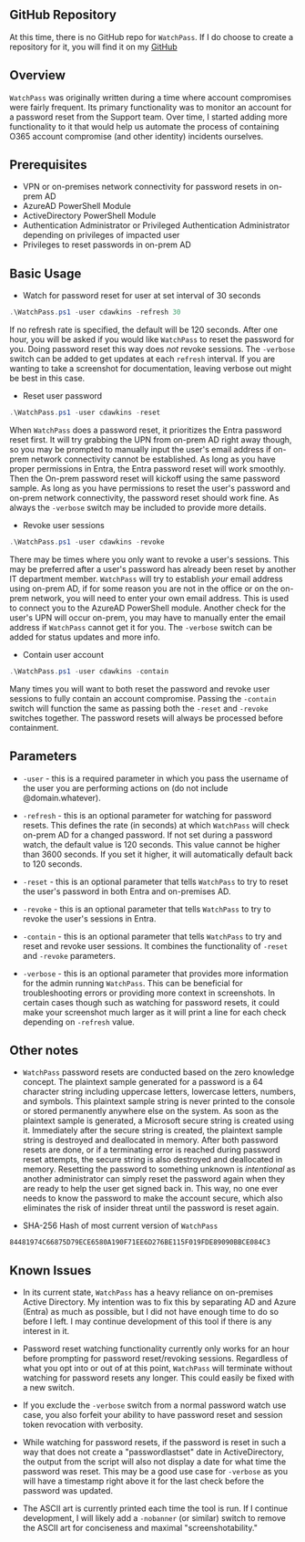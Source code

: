 
## GitHub Repository

At this time, there is no GitHub repo for `WatchPass`. If I do choose to create a repository for it, you will find it on my [GitHub](https://www.github.com/v0rt3chs?tab=repositories)

## Overview

`WatchPass` was originally written during a time where account compromises were fairly frequent. Its primary functionality was to monitor an account for a password reset from the Support team. Over time, I started adding more functionality to it that would help us automate the process of containing O365 account compromise (and other identity) incidents ourselves.

## Prerequisites

- VPN or on-premises network connectivity for password resets in on-prem AD
- AzureAD PowerShell Module
- ActiveDirectory PowerShell Module
- Authentication Administrator or Privileged Authentication Administrator depending on privileges of impacted user
- Privileges to reset passwords in on-prem AD

## Basic Usage

- Watch for password reset for user at set interval of 30 seconds
```powershell
.\WatchPass.ps1 -user cdawkins -refresh 30
```
If no refresh rate is specified, the default will be 120 seconds. After one hour, you will be asked if you would like `WatchPass` to reset the password for you. Doing password reset this way does *not* revoke sessions. The `-verbose` switch can be added to get updates at each `refresh` interval. If you are wanting to take a screenshot for documentation, leaving verbose out might be best in this case.

- Reset user password
```powershell
.\WatchPass.ps1 -user cdawkins -reset
```
When `WatchPass` does a password reset, it prioritizes the Entra password reset first. It will try grabbing the UPN from on-prem AD right away though, so you may be prompted to manually input the user's email address if on-prem network connectivity cannot be established. As long as you have proper permissions in Entra, the Entra password reset will work smoothly. Then the On-prem password reset will kickoff using the same password sample. As long as you have permissions to reset the user's password and on-prem network connectivity, the password reset should work fine. As always the `-verbose` switch may be included to provide more details.

- Revoke user sessions
```powershell
.\WatchPass.ps1 -user cdawkins -revoke
```
There may be times where you only want to revoke a user's sessions. This may be preferred after a user's password has already been reset by another IT department member. `WatchPass` will try to establish *your* email address using on-prem AD, if for some reason you are not in the office or on the on-prem network, you will need to enter your own email address. This is used to connect you to the AzureAD PowerShell module. Another check for the user's UPN will occur on-prem, you may have to manually enter the email address if `WatchPass` cannot get it for you. The `-verbose` switch can be added for status updates and more info.

- Contain user account
```powershell
.\WatchPass.ps1 -user cdawkins -contain
```
Many times you will want to both reset the password and revoke user sessions to fully contain an account compromise. Passing the `-contain` switch will function the same as passing both the `-reset` and `-revoke` switches together. The password resets will always be processed before containment.

## Parameters

- `-user` - this is a required parameter in which you pass the username of the user you are performing actions on (do not include @domain.whatever).

- `-refresh` - this is an optional parameter for watching for password resets. This defines the rate (in seconds) at which `WatchPass` will check on-prem AD for a changed password. If not set during a password watch, the default value is 120 seconds. This value cannot be higher than 3600 seconds. If you set it higher, it will automatically default back to 120 seconds.

- `-reset` - this is an optional parameter that tells `WatchPass` to try to reset the user's password in both Entra and on-premises AD.

- `-revoke` - this is an optional parameter that tells `WatchPass` to try to revoke the user's sessions in Entra.

- `-contain` - this is an optional parameter that tells `WatchPass` to try and reset and revoke user sessions. It combines the functionality of `-reset` and `-revoke` parameters.

- `-verbose` - this is an optional parameter that provides more information for the admin running `WatchPass`. This can be beneficial for troubleshooting errors or providing more context in screenshots. In certain cases though such as watching for password resets, it could make your screenshot much larger as it will print a line for each check depending on `-refresh` value.

## Other notes

- `WatchPass` password resets are conducted based on the zero knowledge concept. The plaintext sample generated for a password is a 64 character string including uppercase letters, lowercase letters, numbers, and symbols. This plaintext sample string is never printed to the console or stored permanently anywhere else on the system. As soon as the plaintext sample is generated, a Microsoft secure string is created using it. Immediately after the secure string is created, the plaintext sample string is destroyed and deallocated in memory. After both password resets are done, or if a terminating error is reached during password reset attempts, the secure string is also destroyed and deallocated in memory. Resetting the password to something unknown is *intentional* as another administrator can simply reset the password again when they are ready to help the user get signed back in. This way, no one ever needs to know the password to make the account secure, which also eliminates the risk of insider threat until the password is reset again.

- SHA-256 Hash of most current version of `WatchPass`
```
84481974C66875D79ECE6580A190F71EE6D276BE115F019FDE89090BBCE084C3
```

## Known Issues

- In its current state, `WatchPass` has a heavy reliance on on-premises Active Directory. My intention was to fix this by separating AD and Azure (Entra) as much as possible, but I did not have enough time to do so before I left. I may continue development of this tool if there is any interest in it.

- Password reset watching functionality currently only works for an hour before prompting for password reset/revoking sessions. Regardless of what you opt into or out of at this point, `WatchPass` will terminate without watching for password resets any longer. This could easily be fixed with a new switch.

- If you exclude the `-verbose` switch from a normal password watch use case, you also forfeit your ability to have password reset and session token revocation with verbosity.

- While watching for password resets, if the password is reset in such a way that does not create a "passwordlastset" date in ActiveDirectory, the output from the script will also not display a date for what time the password was reset. This may be a good use case for `-verbose` as you will have a timestamp right above it for the last check before the password was updated.

- The ASCII art is currently printed each time the tool is run. If I continue development, I will likely add a `-nobanner` (or similar) switch to remove the ASCII art for conciseness and maximal "screenshotability."